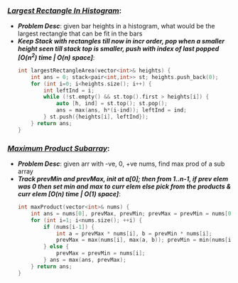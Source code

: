 ### ***[Largest Rectangle In Histogram](https://leetcode.com/problems/largest-rectangle-in-histogram/)***: 
  - ***Problem Desc***: given bar heights in a histogram, what would be the largest rectangle that can be fit in the bars
  - ***Keep Stack with rectangles till now in incr order, pop when a smaller height seen till stack top is smaller, push with index of last popped [O(n<sup>2</sup>) time | O(n) space]***:
    ```cpp
    int largestRectangleArea(vector<int>& heights) {
        int ans = 0; stack<pair<int,int>> st; heights.push_back(0);
        for (int i=0; i<heights.size(); i++) {
            int leftInd = i;
            while (!st.empty() && st.top().first > heights[i]) {
                auto [h, ind] = st.top(); st.pop();
                ans = max(ans, h*(i-ind)); leftInd = ind;
            } st.push({heights[i], leftInd});
        } return ans;
    }
    ```

### ***[Maximum Product Subarray](https://leetcode.com/problems/maximum-product-subarray/)***: 
  - ***Problem Desc***: given arr with -ve, 0, +ve nums, find max prod of a sub array
  - ***Track prevMin and prevMax, init at a[0]; then from 1..n-1, if prev elem was 0 then set min and max to curr elem else pick from the products  & curr elem [O(n) time | O(1) space]***:
    ```cpp
    int maxProduct(vector<int>& nums) {
        int ans = nums[0], prevMax, prevMin; prevMax = prevMin = nums[0];
        for (int i=1; i<nums.size(); ++i) {
            if (nums[i-1]) {
                int a = prevMax * nums[i], b = prevMin * nums[i];
                prevMax = max(nums[i], max(a, b)); prevMin = min(nums[i], min(a, b));
            } else {
                prevMax = prevMin = nums[i];
            } ans = max(ans, prevMax);
        } return ans;
    }
    ```
